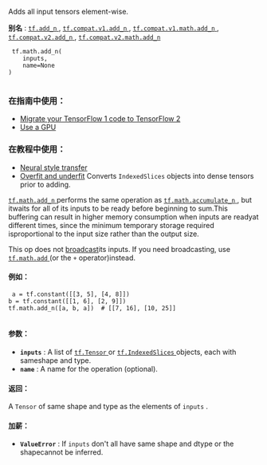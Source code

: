 Adds all input tensors element-wise.

**别名** : [ `tf.add_n` ](/api_docs/python/tf/math/add_n), [ `tf.compat.v1.add_n` ](/api_docs/python/tf/math/add_n), [ `tf.compat.v1.math.add_n` ](/api_docs/python/tf/math/add_n), [ `tf.compat.v2.add_n` ](/api_docs/python/tf/math/add_n), [ `tf.compat.v2.math.add_n` ](/api_docs/python/tf/math/add_n)

```
 tf.math.add_n(
    inputs,
    name=None
)
 
```

### 在指南中使用：
- [Migrate your TensorFlow 1 code to TensorFlow 2](https://tensorflow.google.cn/guide/migrate)
- [Use a GPU](https://tensorflow.google.cn/guide/gpu)


### 在教程中使用：
- [Neural style transfer](https://tensorflow.google.cn/tutorials/generative/style_transfer)
- [Overfit and underfit](https://tensorflow.google.cn/tutorials/keras/overfit_and_underfit)
Converts  `IndexedSlices`  objects into dense tensors prior to adding.

[ `tf.math.add_n` ](https://tensorflow.google.cn/api_docs/python/tf/math/add_n) performs the same operation as [ `tf.math.accumulate_n` ](https://tensorflow.google.cn/api_docs/python/tf/math/accumulate_n), but itwaits for all of its inputs to be ready before beginning to sum.This buffering can result in higher memory consumption when inputs are readyat different times, since the minimum temporary storage required isproportional to the input size rather than the output size.

This op does not [broadcast](https://docs.scipy.org/doc/numpy-1.13.0/user/basics.broadcasting.html)its inputs. If you need broadcasting, use [ `tf.math.add` ](https://tensorflow.google.cn/api_docs/python/tf/math/add) (or the  `+`  operator)instead.

#### 例如：


```
 a = tf.constant([[3, 5], [4, 8]])
b = tf.constant([[1, 6], [2, 9]])
tf.math.add_n([a, b, a])  # [[7, 16], [10, 25]]
 
```

#### 参数：
- **`inputs`** : A list of [ `tf.Tensor` ](https://tensorflow.google.cn/api_docs/python/tf/Tensor) or [ `tf.IndexedSlices` ](https://tensorflow.google.cn/api_docs/python/tf/IndexedSlices) objects, each with sameshape and type.
- **`name`** : A name for the operation (optional).


#### 返回：
A  `Tensor`  of same shape and type as the elements of  `inputs` .

#### 加薪：
- **`ValueError`** : If  `inputs`  don't all have same shape and dtype or the shapecannot be inferred.
